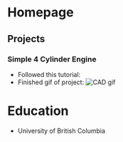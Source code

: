 # Homepage

## Projects
### Simple 4 Cylinder Engine
- Followed this tutorial: 
- Finished gif of project: ![CAD gif](/docs/assets/inventor1-ezgif.com-optimize.gif)

# Education
- University of British Columbia

